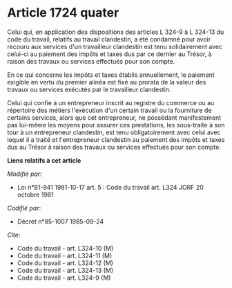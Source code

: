 # Article 1724 quater

Celui qui, en application des dispositions des articles L 324-9 à L 324-13 du code du travail, relatifs au travail
clandestin, a été condamné pour avoir recouru aux services d'un travailleur clandestin est tenu solidairement avec celui-ci
au paiement des impôts et taxes dus par ce dernier au Trésor, à raison des travaux ou services effectués pour son compte.

En ce qui concerne les impôts et taxes établis annuellement, le paiement exigible en vertu du premier alinéa est fixé au
prorata de la valeur des travaux ou services exécutés par le travailleur clandestin.

Celui qui confie à un entrepreneur inscrit au registre du commerce ou au répertoire des métiers l'exécution d'un certain
travail ou la fourniture de certains services, alors que cet entrepreneur, ne possédant manifestement pas lui-même les moyens
pour assurer ces prestations, les sous-traite à son tour à un entrepreneur clandestin, est tenu obligatoirement avec celui
avec lequel il a traité et l'entrepreneur clandestin au paiement des impôts et taxes dus au Trésor à raison des travaux ou
services effectués pour son compte.

**Liens relatifs à cet article**

_Modifié par_:

  - Loi n°81-941 1981-10-17 art. 5 : Code du travail art. L324 JORF 20 octobre 1981

_Codifié par_:

  - Décret n°85-1007 1985-09-24

_Cite_:

  - Code du travail - art. L324-10 (M)
  - Code du travail - art. L324-11 (M)
  - Code du travail - art. L324-12 (M)
  - Code du travail - art. L324-13 (M)
  - Code du travail - art. L324-9 (M)
